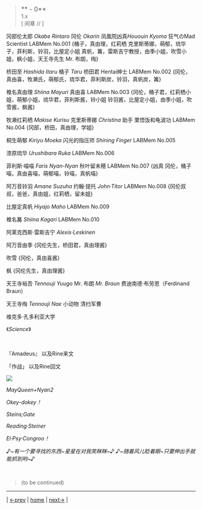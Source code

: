 > <big> ** - 0** </big>  
> 1.x  
> [ 间章 // ] 

冈部伦太郎 *Okabe Rintaro* 冈伦 *Okarin* 凤凰院凶真*Hououin Kyoma* 狂气のMad Scientist LABMem No.001
{桶子，真由理，红莉栖 克里斯蒂娜，萌郁，琉华子，菲利斯，铃羽，比屋定小姐 真帆，篝，雷斯吉宁教授，由季小姐，吹雪小姐，枫小姐，天王寺先生 Mr. 布朗，绹}

桥田至 *Hashida Itaru* 桶子 *Taru* 桥田君 Hentai绅士 LABMem No.002
{冈伦，真由喜，牧濑氏，萌郁氏，琉华君，菲利斯炭，铃羽，真帆炭，篝}

椎名真由理 *Shiina Mayuri* 真由喜 LABMem No.003
{冈伦，桶子君，红莉栖小姐，萌郁小姐，琉华君，菲利斯酱，铃小姐 铃羽酱，比屋定小姐，由季小姐，吹雪酱，枫酱}

牧濑红莉栖 *Makise Kurisu* 克里斯蒂娜 *Christina* 助手 栗悟饭和龟波功 LABMem No.004
{冈部，桥田，真由理，学姐}

桐生萌郁 *Kiriyu Moeka* 闪光的指压师 *Shining Finger* LABMem No.005

漆原琉华 *Urushibara Ruka* LABMem No.006

菲利斯·喵喵 *Faris Nyan-Nyan* 秋叶留未穂 LABMem No.007
{凶真 冈伦，桶子喵，真由喜喵，萌郁喵，铃喵，真帆喵}

阿万音铃羽 *Amane Suzuha* 约翰·提托 *John·Titor* LABMem No.008
{冈伦叔叔，爸爸，真由姐，红莉栖，留未姐}

比屋定真帆 *Hiyajo Maho* LABMem No.009

椎名篝 *Shiina Kagari* LABMem No.010

阿莱克西斯·雷斯吉宁 *Alexis·Leskinen* 

阿万音由季
{冈伦先生，桥田君，真由理酱}

吹雪
{冈伦，真由喜酱}

枫
{冈伦先生，真由理酱}

天王寺裕吾 *Tennouji Yuugo* Mr. 布朗 *Mr. Braun* 费迪南德·布劳恩（Ferdinand Braun）

天王寺绹 *Tennouji Nae* 小动物 清扫军曹

维克多·孔多利亚大学

《*Science*》

&emsp;&emsp; 

『Amadeus』 以及Rine来文

「作战」 以及Rine回文

![](../pics/.png)

*MayQueen+Nyan2*

*Okey-dokey！*

*Steins;Gate*

*Reading·Steiner*

*El·Psy·Congroo！*

*♪~有一个要寻找的东西~星星在对我笑眯眯~♪*
*♪~随着风儿眨着眼~只要伸出手就能抓到哟~♪*

<br/>

> (to be continued)
---

| [←prev](./) | [home](../../) | [next→](./) |
